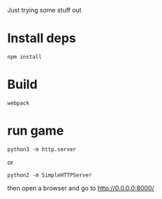 Just trying some stuff out

# Install deps
```
npm install
```

# Build
```
webpack
```

# run game
```
python3 -m http.server
```
or
```
python2 -m SimpleHTTPServer
```
then open a browser and go to http://0.0.0.0:8000/
